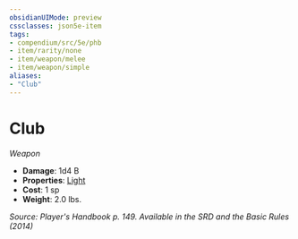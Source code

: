 ```yaml
---
obsidianUIMode: preview
cssclasses: json5e-item
tags:
- compendium/src/5e/phb
- item/rarity/none
- item/weapon/melee
- item/weapon/simple
aliases: 
- "Club"
---
```

# Club
*Weapon*  

- **Damage**: 1d4 B
- **Properties**: [Light](Mechanics/Rules/item-properties.md#Light)
- **Cost**: 1 sp
- **Weight**: 2.0 lbs.

*Source: Player's Handbook p. 149. Available in the <span title='Systems Reference Document (5.1)'>SRD</span> and the Basic Rules (2014)*